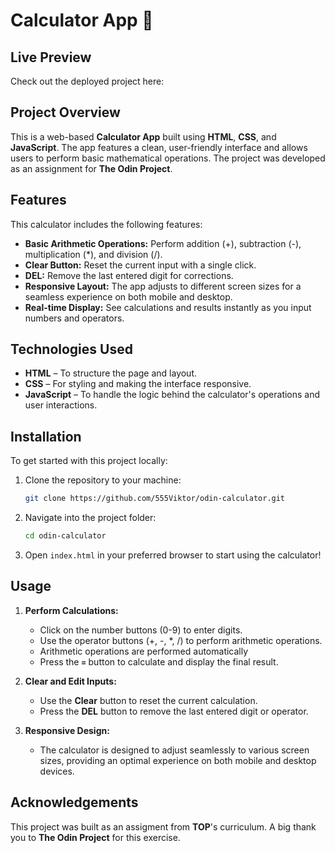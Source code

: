 # Calculator App 🧮

## Live Preview  
Check out the deployed project here: 

## Project Overview  
This is a web-based **Calculator App** built using **HTML**, **CSS**, and **JavaScript**. The app features a clean, user-friendly interface and allows users to perform basic mathematical operations. The project was developed as an assignment for **The Odin Project**.

## Features  
This calculator includes the following features:

- **Basic Arithmetic Operations:** Perform addition (+), subtraction (-), multiplication (*), and division (/).
- **Clear Button:** Reset the current input with a single click.
- **DEL:** Remove the last entered digit for corrections.
- **Responsive Layout:** The app adjusts to different screen sizes for a seamless experience on both mobile and desktop.
- **Real-time Display:** See calculations and results instantly as you input numbers and operators.

## Technologies Used  
- **HTML** – To structure the page and layout.
- **CSS** – For styling and making the interface responsive.
- **JavaScript** – To handle the logic behind the calculator's operations and user interactions.

## Installation  
To get started with this project locally:

1. Clone the repository to your machine:
   ```bash
   git clone https://github.com/555Viktor/odin-calculator.git
   ```

2. Navigate into the project folder:
   ```bash
   cd odin-calculator
   ```

3. Open `index.html` in your preferred browser to start using the calculator!

## Usage  

1. **Perform Calculations:**  
   - Click on the number buttons (0-9) to enter digits.  
   - Use the operator buttons (+, -, *, /) to perform arithmetic operations.
   - Arithmetic operations are performed automatically
   - Press the **`=`** button to calculate and display the final result.

2. **Clear and Edit Inputs:**  
   - Use the **Clear** button to reset the current calculation.  
   - Press the **DEL** button to remove the last entered digit or operator.

3. **Responsive Design:**  
   - The calculator is designed to adjust seamlessly to various screen sizes, providing an optimal experience on both mobile and desktop devices.

## Acknowledgements  
This project was built as an assigment from **TOP**'s curriculum. A big thank you to **The Odin Project** for this exercise.
